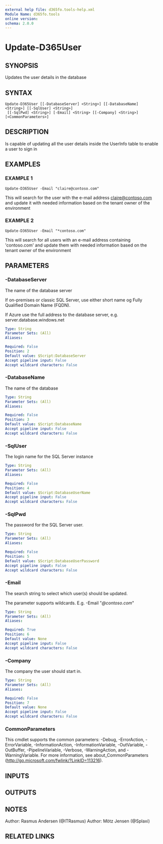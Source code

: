 ```yaml
---
external help file: d365fo.tools-help.xml
Module Name: d365fo.tools
online version:
schema: 2.0.0
---
```


# Update-D365User

## SYNOPSIS
Updates the user details in the database

## SYNTAX

```
Update-D365User [[-DatabaseServer] <String>] [[-DatabaseName] <String>] [[-SqlUser] <String>]
 [[-SqlPwd] <String>] [-Email] <String> [[-Company] <String>] [<CommonParameters>]
```

## DESCRIPTION
Is capable of updating all the user details inside the UserInfo table to enable a user to sign in

## EXAMPLES

### EXAMPLE 1
```
Update-D365User -Email "claire@contoso.com"
```

This will search for the user with the e-mail address claire@contoso.com and update it with needed information based on the tenant owner of the environment

### EXAMPLE 2
```
Update-D365User -Email "*contoso.com"
```

This will search for all users with an e-mail address containing 'contoso.com' and update them with needed information based on the tenant owner of the environment

## PARAMETERS

### -DatabaseServer
The name of the database server

If on-premises or classic SQL Server, use either short name og Fully Qualified Domain Name (FQDN).

If Azure use the full address to the database server, e.g.
server.database.windows.net

```yaml
Type: String
Parameter Sets: (All)
Aliases:

Required: False
Position: 2
Default value: $Script:DatabaseServer
Accept pipeline input: False
Accept wildcard characters: False
```

### -DatabaseName
The name of the database

```yaml
Type: String
Parameter Sets: (All)
Aliases:

Required: False
Position: 3
Default value: $Script:DatabaseName
Accept pipeline input: False
Accept wildcard characters: False
```

### -SqlUser
The login name for the SQL Server instance

```yaml
Type: String
Parameter Sets: (All)
Aliases:

Required: False
Position: 4
Default value: $Script:DatabaseUserName
Accept pipeline input: False
Accept wildcard characters: False
```

### -SqlPwd
The password for the SQL Server user.

```yaml
Type: String
Parameter Sets: (All)
Aliases:

Required: False
Position: 5
Default value: $Script:DatabaseUserPassword
Accept pipeline input: False
Accept wildcard characters: False
```

### -Email
The search string to select which user(s) should be updated.

The parameter supports wildcards.
E.g.
-Email "*@contoso.com*"

```yaml
Type: String
Parameter Sets: (All)
Aliases:

Required: True
Position: 6
Default value: None
Accept pipeline input: False
Accept wildcard characters: False
```

### -Company
The company the user should start in.

```yaml
Type: String
Parameter Sets: (All)
Aliases:

Required: False
Position: 7
Default value: None
Accept pipeline input: False
Accept wildcard characters: False
```

### CommonParameters
This cmdlet supports the common parameters: -Debug, -ErrorAction, -ErrorVariable, -InformationAction, -InformationVariable, -OutVariable, -OutBuffer, -PipelineVariable, -Verbose, -WarningAction, and -WarningVariable.
For more information, see about_CommonParameters (http://go.microsoft.com/fwlink/?LinkID=113216).

## INPUTS

## OUTPUTS

## NOTES
Author: Rasmus Andersen (@ITRasmus)
Author: Mötz Jensen (@Splaxi)

## RELATED LINKS
